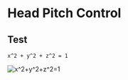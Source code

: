 # Head Pitch Control

## Test

`x^2 + y^2 + z^2 = 1`

<img src="https://latex.codecogs.com/svg.image?&space;x^2&plus;y^2&plus;z^2=1" title=" x^2+y^2+z^2=1" />
